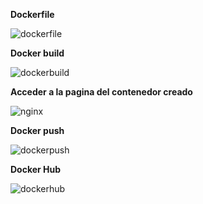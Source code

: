 **Dockerfile**

![dockerfile](https://imgur.com/tWiFvUT.png)

**Docker build**

![dockerbuild](https://imgur.com/1Btl0DS.png)

**Acceder a la pagina del contenedor creado**

![nginx](https://imgur.com/qjsMY0z.png)

**Docker push**

![dockerpush](https://imgur.com/uqPGBSn.png)

**Docker Hub**

![dockerhub](https://imgur.com/4pJ79kL.png)